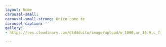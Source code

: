 ```yaml
---
layout: home
carousel-small: 
carousel-small-strong: Unico come te
carousel-caption: ''
gallery:
- https://res.cloudinary.com/dtd4duitw/image/upload/w_1000,ar_16:9,c_fill,g_auto,e_sharpen/v1567253002/viterbo/70215721_1441918852613190_8315255086775271424_o.jpg

---
```

